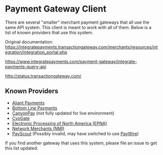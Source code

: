 # Payment Gateway Client
There are several "smaller" merchant payment gateways that all use the same API system. This client is meant to work with all of them. Below is a list of known providers that use this system.

Original documentation: https://integratepayments.transactiongateway.com/merchants/resources/integration/integration_portal.php

https://www.integratepayments.com/payment-gateway/integrate-payments-query-api

http://status.transactiongateway.com/

## Known Providers
* [Aliant Payments](https://aliantpayments.com/api-documentation/)
* [Bottom Line Payments](https://secure.bottomlinegateway.com/merchants/resources/integration/integration_portal.php)
* [CanyonPay](https://www.canyonpay.com/developer) (not fully updated for live environment)
* [CyoGate](https://cyogate.com/payment_gateway_developers_api.html)
* [Electronic Processing of North America (EPNA)](https://epna.transactiongateway.com/merchants/resources/integration/integration_portal.php)
* [Network Merchants (NMI)](https://secure.networkmerchants.com/gw/merchants/resources/integration/integration_portal.php)
* [PayScout](https://www.payscout.com/themes/site_themes/payscout/api/Direct-Post-API.pdf) (Possibly invalid, may have switched to use [PayWire](https://project.paywire.com/dbtranz/docs/OSBP/files/Development.html#introduction))

If you find another gateway that uses this system, please file an issue to get this list updated.
